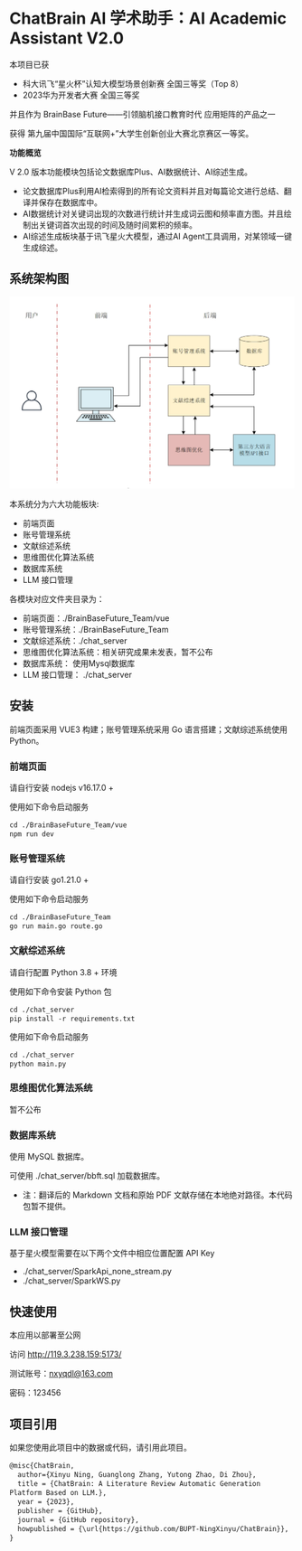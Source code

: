 # ChatBrain AI 学术助手：AI Academic Assistant V2.0 

本项目已获

* 科大讯飞“星火杯”认知大模型场景创新赛 全国三等奖（Top 8）
* 2023华为开发者大赛 全国三等奖

并且作为 BrainBase Future——引领脑机接口教育时代 应用矩阵的产品之一 

获得 第九届中国国际“互联网+”大学生创新创业大赛北京赛区一等奖。

**功能概览**

V 2.0 版本功能模块包括论文数据库Plus、AI数据统计、AI综述生成。

* 论文数据库Plus利用AI检索得到的所有论文资料并且对每篇论文进行总结、翻译并保存在数据库中。
* AI数据统计对关键词出现的次数进行统计并生成词云图和频率直方图。并且绘制出关键词首次出现的时间及随时间累积的频率。
* AI综述生成板块基于讯飞星火大模型，通过AI Agent工具调用，对某领域一键生成综述。

## 系统架构图

![](./img/Architecture.png)

本系统分为六大功能板块:
* 前端页面
* 账号管理系统
* 文献综述系统
* 思维图优化算法系统
* 数据库系统
* LLM 接口管理

各模块对应文件夹目录为：
* 前端页面：./BrainBaseFuture_Team/vue
* 账号管理系统：./BrainBaseFuture_Team
* 文献综述系统：./chat_server
* 思维图优化算法系统：相关研究成果未发表，暂不公布
* 数据库系统： 使用Mysql数据库
* LLM 接口管理： ./chat_server

## 安装

前端页面采用 VUE3 构建；账号管理系统采用 Go 语言搭建；文献综述系统使用 Python。

### 前端页面
请自行安装 nodejs v16.17.0 +

使用如下命令启动服务

```
cd ./BrainBaseFuture_Team/vue
npm run dev
```

### 账号管理系统
请自行安装 go1.21.0 +

使用如下命令启动服务

```
cd ./BrainBaseFuture_Team
go run main.go route.go
```

### 文献综述系统
请自行配置 Python 3.8 + 环境

使用如下命令安装 Python 包

```
cd ./chat_server
pip install -r requirements.txt
```

使用如下命令启动服务

```
cd ./chat_server
python main.py
```

### 思维图优化算法系统

暂不公布

### 数据库系统
使用 MySQL 数据库。

可使用 ./chat_server/bbft.sql 加载数据库。

* 注：翻译后的 Markdown 文档和原始 PDF 文献存储在本地绝对路径。本代码包暂不提供。

### LLM 接口管理

基于星火模型需要在以下两个文件中相应位置配置 API Key

* ./chat_server/SparkApi_none_stream.py
* ./chat_server/SparkWS.py

## 快速使用

本应用以部署至公网

访问 http://119.3.238.159:5173/

测试账号：nxyqdl@163.com

密码：123456

## 项目引用

如果您使用此项目中的数据或代码，请引用此项目。

```
@misc{ChatBrain,
  author={Xinyu Ning, Guanglong Zhang, Yutong Zhao, Di Zhou},
  title = {ChatBrain: A Literature Review Automatic Generation Platform Based on LLM.},
  year = {2023},
  publisher = {GitHub},
  journal = {GitHub repository},
  howpublished = {\url{https://github.com/BUPT-NingXinyu/ChatBrain}},
}
```